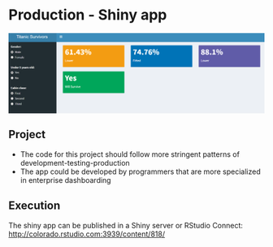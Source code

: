 Production - Shiny app
===============================

<img src="/zzz-images/shiny-app.PNG" style="display: block; margin: auto;" />

## Project

- The code for this project should follow more stringent patterns of development-testing-production 
- The app could be developed by programmers that are more specialized in enterprise dashboarding


## Execution

The shiny app can be published in a Shiny server or RStudio Connect: http://colorado.rstudio.com:3939/content/818/